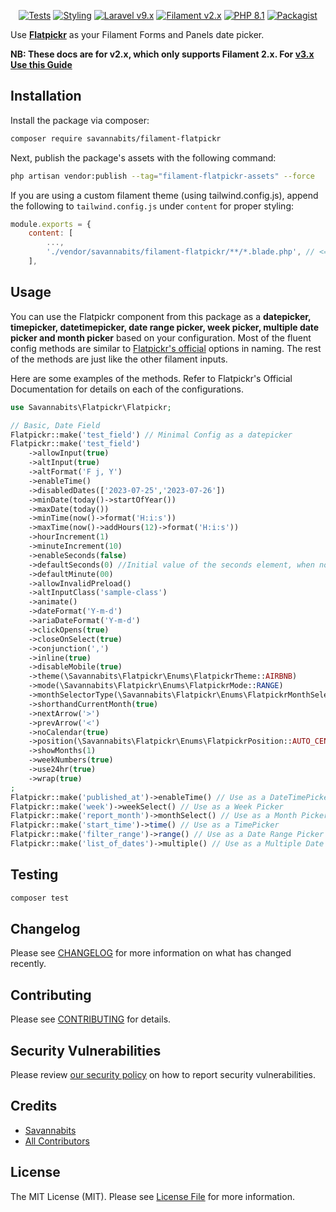 <p align="center">
    <a href="https://github.com/savannabits/filament-flatpickr/actions?query=workflow%3Arun-tests+branch%3Amain"><img alt="Tests" src="https://img.shields.io/github/actions/workflow/status/savannabits/filament-modules/run-tests.yml?branch=main&label=tests&style=for-the-badge&logo=github"></a>
    <a href="https://github.com/savannabits/filament-flatpickr/actions?query=workflow%fix-php-code-style-issues+branch%3Amain"><img alt="Styling" src="https://img.shields.io/github/actions/workflow/status/savannabits/filament-modules/fix-php-code-style-issues.yml?branch=main&label=code%20style&style=for-the-badge&logo=github"></a>
    <a href="https://laravel.com"><img alt="Laravel v9.x" src="https://img.shields.io/badge/Laravel-v9.x-FF2D20?style=for-the-badge&logo=laravel"></a>
    <a href="https://filamentphp.com"><img alt="Filament v2.x" src="https://img.shields.io/badge/FilamentPHP-v2.x-FB70A9?style=for-the-badge&logo=filament"></a>
    <a href="https://php.net"><img alt="PHP 8.1" src="https://img.shields.io/badge/PHP-8.1-777BB4?style=for-the-badge&logo=php"></a>
    <a href="https://packagist.org/packages/savannabits/filament-flatpickr"><img alt="Packagist" src="https://img.shields.io/packagist/dt/savannabits/filament-flatpickr.svg?style=for-the-badge&logo=count"></a>
</p>

Use **[Flatpickr](https://flatpickr.js.org/)** as your Filament Forms and Panels date picker.

**NB: These docs are for v2.x, which only supports Filament 2.x. For [v3.x Use this Guide](https://github.com/savannabits/filament-flatpickr)**

## Installation

Install the package via composer:

```bash
composer require savannabits/filament-flatpickr
```

Next, publish the package's assets with the following command:

```bash
php artisan vendor:publish --tag="filament-flatpickr-assets" --force
```

If you are using a custom filament theme (using tailwind.config.js), append the following to `tailwind.config.js` under `content` for proper styling:
```js
module.exports = {
    content: [
        ...,
        './vendor/savannabits/filament-flatpickr/**/*.blade.php', // <== Add this line
    ],
```

## Usage
You can use the Flatpickr component from this package as a **datepicker, timepicker, datetimepicker, date range picker, week picker, multiple date picker and month picker** based on your configuration.
Most of the fluent config methods are similar to [Flatpickr's official](https://flatpickr.js.org/options/) options in naming.
The rest of the methods are just like the other filament inputs.

Here are some examples of the methods. Refer to Flatpickr's Official Documentation for details on each of the configurations.

```php
use Savannabits\Flatpickr\Flatpickr;

// Basic, Date Field
Flatpickr::make('test_field') // Minimal Config as a datepicker
Flatpickr::make('test_field')
    ->allowInput(true)
    ->altInput(true)
    ->altFormat('F j, Y')
    ->enableTime()
    ->disabledDates(['2023-07-25','2023-07-26'])
    ->minDate(today()->startOfYear())
    ->maxDate(today())
    ->minTime(now()->format('H:i:s'))
    ->maxTime(now()->addHours(12)->format('H:i:s'))
    ->hourIncrement(1)
    ->minuteIncrement(10)
    ->enableSeconds(false)
    ->defaultSeconds(0) //Initial value of the seconds element, when no date is selected 
    ->defaultMinute(00)
    ->allowInvalidPreload()
    ->altInputClass('sample-class')
    ->animate()
    ->dateFormat('Y-m-d')
    ->ariaDateFormat('Y-m-d')
    ->clickOpens(true)
    ->closeOnSelect(true)
    ->conjunction(',')
    ->inline(true)
    ->disableMobile(true)
    ->theme(\Savannabits\Flatpickr\Enums\FlatpickrTheme::AIRBNB)
    ->mode(\Savannabits\Flatpickr\Enums\FlatpickrMode::RANGE)
    ->monthSelectorType(\Savannabits\Flatpickr\Enums\FlatpickrMonthSelectorType::DROPDOWN)
    ->shorthandCurrentMonth(true)
    ->nextArrow('>')
    ->prevArrow('<')
    ->noCalendar(true)
    ->position(\Savannabits\Flatpickr\Enums\FlatpickrPosition::AUTO_CENTER)
    ->showMonths(1)
    ->weekNumbers(true)
    ->use24hr(true)
    ->wrap(true)
;
Flatpickr::make('published_at')->enableTime() // Use as a DateTimePicker
Flatpickr::make('week')->weekSelect() // Use as a Week Picker
Flatpickr::make('report_month')->monthSelect() // Use as a Month Picker
Flatpickr::make('start_time')->time() // Use as a TimePicker
Flatpickr::make('filter_range')->range() // Use as a Date Range Picker
Flatpickr::make('list_of_dates')->multiple() // Use as a Multiple Date Picker
```

## Testing

```bash
composer test
```

## Changelog

Please see [CHANGELOG](CHANGELOG.md) for more information on what has changed recently.

## Contributing

Please see [CONTRIBUTING](https://github.com/savannabits/.github/blob/main/CONTRIBUTING.md) for details.

## Security Vulnerabilities

Please review [our security policy](../../security/policy) on how to report security vulnerabilities.

## Credits

- [Savannabits](https://github.com/savannabits)
- [All Contributors](../../contributors)

## License

The MIT License (MIT). Please see [License File](LICENSE.md) for more information.
